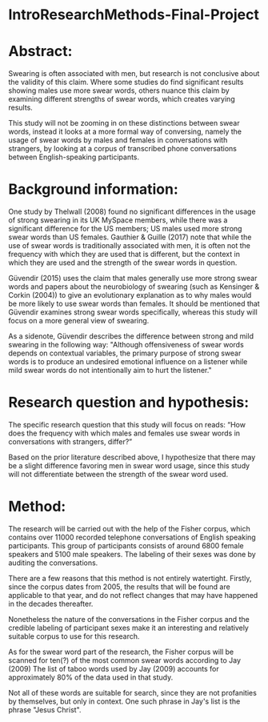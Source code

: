 # IntroResearchMethods-Final-Project
 
# Abstract:
Swearing is often associated with men, but research is not conclusive about the validity of this claim. Where some studies do find significant results showing males use more swear words, others nuance this claim by examining different strengths of swear words, which creates varying results.

This study will not be zooming in on these distinctions between swear words, instead it looks at a more formal way of conversing, namely the usage of swear words by males and females in conversations with strangers, by looking at a corpus of transcribed phone conversations between English-speaking participants. 

# Background information:
One study by Thelwall (2008) found no significant differences in the usage of strong swearing in its UK MySpace members, while there was a significant difference for the US members; US males used more strong swear words than US females. Gauthier & Guille (2017) note that while the use of swear words is traditionally associated with men, it is often not the frequency with which they are used that is different, but the context in which they are used and the strength of the swear words in question.

Güvendir (2015) uses the claim that males generally use more strong swear words and papers about the neurobiology of swearing (such as Kensinger & Corkin (2004)) to give an evolutionary explanation as to why males would be more likely to use swear words than females. It should be mentioned that Güvendir examines strong swear words specifically, whereas this study will focus on a more general view of swearing.

As a sidenote, Güvendir describes the difference between strong and mild swearing in the following way: "Although offensiveness of swear words depends on contextual variables, the primary purpose of strong swear words is to produce an undesired emotional influence on a listener while mild swear words do not intentionally aim to hurt the listener."

# Research question and hypothesis:
The specific research question that this study will focus on reads: “How does the frequency with which males and females use swear words in conversations with strangers, differ?”

Based on the prior literature described above, I hypothesize that there may be a slight difference favoring men in swear word usage, since this study will not differentiate between the strength of the swear word used.

# Method:
The research will be carried out with the help of the Fisher corpus, which contains over 11000 recorded telephone conversations of English speaking participants. This group of participants consists of around 6800 female speakers and 5100 male speakers. The labeling of their sexes was done by auditing the conversations.

There are a few reasons that this method is not entirely watertight. Firstly, since the corpus dates from 2005, the results that will be found are applicable to that year, and do not reflect changes that may have happened in the decades thereafter.

Nonetheless the nature of the conversations in the Fisher corpus and the credible labeling of participant sexes make it an interesting and relatively suitable corpus to use for this research.

As for the swear word part of the research, the Fisher corpus will be scanned for ten(?) of the most common swear words according to Jay (2009) The list of taboo words used by Jay (2009) accounts for approximately 80% of the data used in that study.

Not all of these words are suitable for search, since they are not profanities by themselves, but only in context. One such phrase in Jay's list is the phrase "Jesus Christ".
